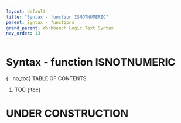 ```yaml
---
layout: default
title: "Syntax - function ISNOTNUMERIC"
parent: Syntax - functions
grand_parent: Workbench Logic Text Syntax
nav_order: 13
---
```

# Syntax - function ISNOTNUMERIC
{: .no_toc}
TABLE OF CONTENTS 
1. TOC
{:toc}  
 
# UNDER CONSTRUCTION

